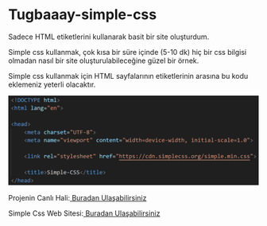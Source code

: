 # Tugbaaay-simple-css
<p> Sadece HTML etiketlerini kullanarak basit bir site oluşturdum.<p>
<p> Simple css kullanmak, çok kısa bir süre içinde (5-10 dk) hiç bir css bilgisi olmadan nasıl bir site oluşturulabileceğine güzel bir örnek.<p>
<p> Simple css kullanmak için HTML sayfalarının <head><head> etiketlerinin arasına <link rel="stylesheet" href="https://cdn.simplecss.org/simple.min.css"> bu kodu eklemeniz yeterli olacaktır.</p>

![Uploading image.png…](image.png)

<p>Projenin Canlı Hali:<a href="https://tugba-simple-css-demo.netlify.app"> Buradan Ulaşabilirsiniz</a></p>
<p>Simple Css Web Sitesi:<a href="https://simplecss.org/"> Buradan Ulaşabilirsiniz</a></p>

